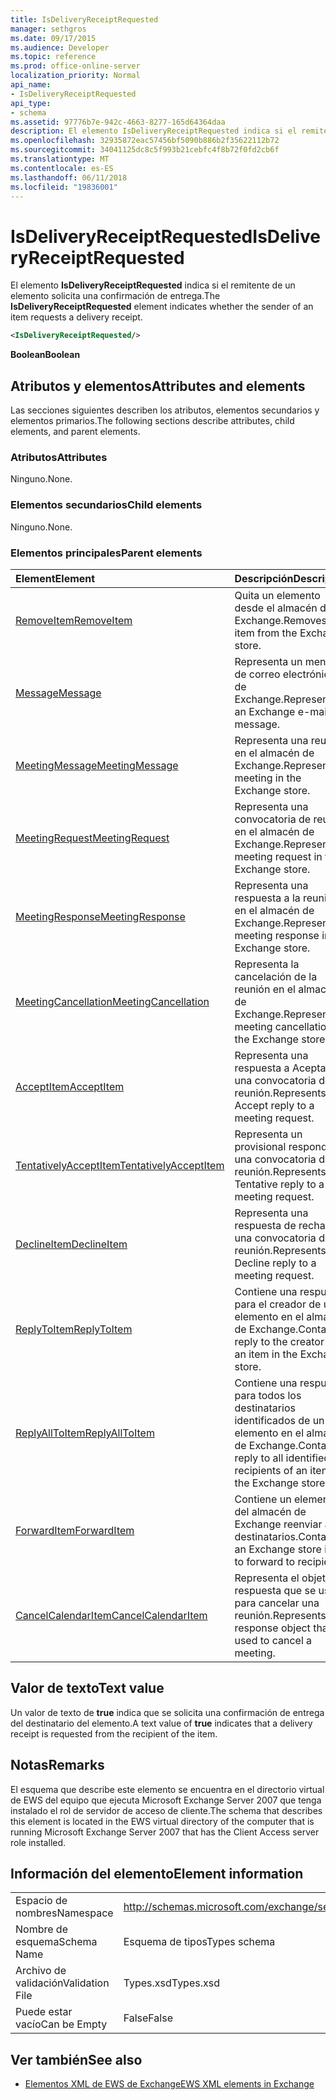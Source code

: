 ```yaml
---
title: IsDeliveryReceiptRequested
manager: sethgros
ms.date: 09/17/2015
ms.audience: Developer
ms.topic: reference
ms.prod: office-online-server
localization_priority: Normal
api_name:
- IsDeliveryReceiptRequested
api_type:
- schema
ms.assetid: 97776b7e-942c-4663-8277-165d64364daa
description: El elemento IsDeliveryReceiptRequested indica si el remitente de un elemento solicita una confirmación de entrega.
ms.openlocfilehash: 32935872eac57456bf5090b886b2f35622112b72
ms.sourcegitcommit: 34041125dc8c5f993b21cebfc4f8b72f0fd2cb6f
ms.translationtype: MT
ms.contentlocale: es-ES
ms.lasthandoff: 06/11/2018
ms.locfileid: "19836001"
---
```

# <a name="isdeliveryreceiptrequested"></a><span data-ttu-id="22b65-103">IsDeliveryReceiptRequested</span><span class="sxs-lookup"><span data-stu-id="22b65-103">IsDeliveryReceiptRequested</span></span>

<span data-ttu-id="22b65-104">El elemento **IsDeliveryReceiptRequested** indica si el remitente de un elemento solicita una confirmación de entrega.</span><span class="sxs-lookup"><span data-stu-id="22b65-104">The **IsDeliveryReceiptRequested** element indicates whether the sender of an item requests a delivery receipt.</span></span> 
  
```xml
<IsDeliveryReceiptRequested/>
```

 <span data-ttu-id="22b65-105">**Boolean**</span><span class="sxs-lookup"><span data-stu-id="22b65-105">**Boolean**</span></span>
## <a name="attributes-and-elements"></a><span data-ttu-id="22b65-106">Atributos y elementos</span><span class="sxs-lookup"><span data-stu-id="22b65-106">Attributes and elements</span></span>

<span data-ttu-id="22b65-107">Las secciones siguientes describen los atributos, elementos secundarios y elementos primarios.</span><span class="sxs-lookup"><span data-stu-id="22b65-107">The following sections describe attributes, child elements, and parent elements.</span></span>
  
### <a name="attributes"></a><span data-ttu-id="22b65-108">Atributos</span><span class="sxs-lookup"><span data-stu-id="22b65-108">Attributes</span></span>

<span data-ttu-id="22b65-109">Ninguno.</span><span class="sxs-lookup"><span data-stu-id="22b65-109">None.</span></span>
  
### <a name="child-elements"></a><span data-ttu-id="22b65-110">Elementos secundarios</span><span class="sxs-lookup"><span data-stu-id="22b65-110">Child elements</span></span>

<span data-ttu-id="22b65-111">Ninguno.</span><span class="sxs-lookup"><span data-stu-id="22b65-111">None.</span></span>
  
### <a name="parent-elements"></a><span data-ttu-id="22b65-112">Elementos principales</span><span class="sxs-lookup"><span data-stu-id="22b65-112">Parent elements</span></span>

|<span data-ttu-id="22b65-113">**Element**</span><span class="sxs-lookup"><span data-stu-id="22b65-113">**Element**</span></span>|<span data-ttu-id="22b65-114">**Descripción**</span><span class="sxs-lookup"><span data-stu-id="22b65-114">**Description**</span></span>|
|:-----|:-----|
|[<span data-ttu-id="22b65-115">RemoveItem</span><span class="sxs-lookup"><span data-stu-id="22b65-115">RemoveItem</span></span>](removeitem.md) <br/> |<span data-ttu-id="22b65-116">Quita un elemento desde el almacén de Exchange.</span><span class="sxs-lookup"><span data-stu-id="22b65-116">Removes an item from the Exchange store.</span></span>  <br/> |
|[<span data-ttu-id="22b65-117">Message</span><span class="sxs-lookup"><span data-stu-id="22b65-117">Message</span></span>](message-ex15websvcsotherref.md) <br/> |<span data-ttu-id="22b65-118">Representa un mensaje de correo electrónico de Exchange.</span><span class="sxs-lookup"><span data-stu-id="22b65-118">Represents an Exchange e-mail message.</span></span>  <br/> |
|[<span data-ttu-id="22b65-119">MeetingMessage</span><span class="sxs-lookup"><span data-stu-id="22b65-119">MeetingMessage</span></span>](meetingmessage.md) <br/> |<span data-ttu-id="22b65-120">Representa una reunión en el almacén de Exchange.</span><span class="sxs-lookup"><span data-stu-id="22b65-120">Represents a meeting in the Exchange store.</span></span>  <br/> |
|[<span data-ttu-id="22b65-121">MeetingRequest</span><span class="sxs-lookup"><span data-stu-id="22b65-121">MeetingRequest</span></span>](meetingrequest.md) <br/> |<span data-ttu-id="22b65-122">Representa una convocatoria de reunión en el almacén de Exchange.</span><span class="sxs-lookup"><span data-stu-id="22b65-122">Represents a meeting request in the Exchange store.</span></span>  <br/> |
|[<span data-ttu-id="22b65-123">MeetingResponse</span><span class="sxs-lookup"><span data-stu-id="22b65-123">MeetingResponse</span></span>](meetingresponse.md) <br/> |<span data-ttu-id="22b65-124">Representa una respuesta a la reunión en el almacén de Exchange.</span><span class="sxs-lookup"><span data-stu-id="22b65-124">Represents a meeting response in the Exchange store.</span></span>  <br/> |
|[<span data-ttu-id="22b65-125">MeetingCancellation</span><span class="sxs-lookup"><span data-stu-id="22b65-125">MeetingCancellation</span></span>](meetingcancellation.md) <br/> |<span data-ttu-id="22b65-126">Representa la cancelación de la reunión en el almacén de Exchange.</span><span class="sxs-lookup"><span data-stu-id="22b65-126">Represents a meeting cancellation in the Exchange store.</span></span>  <br/> |
|[<span data-ttu-id="22b65-127">AcceptItem</span><span class="sxs-lookup"><span data-stu-id="22b65-127">AcceptItem</span></span>](acceptitem.md) <br/> |<span data-ttu-id="22b65-128">Representa una respuesta a Aceptar a una convocatoria de reunión.</span><span class="sxs-lookup"><span data-stu-id="22b65-128">Represents an Accept reply to a meeting request.</span></span>  <br/> |
|[<span data-ttu-id="22b65-129">TentativelyAcceptItem</span><span class="sxs-lookup"><span data-stu-id="22b65-129">TentativelyAcceptItem</span></span>](tentativelyacceptitem.md) <br/> |<span data-ttu-id="22b65-130">Representa un provisional responde a una convocatoria de reunión.</span><span class="sxs-lookup"><span data-stu-id="22b65-130">Represents a Tentative reply to a meeting request.</span></span>  <br/> |
|[<span data-ttu-id="22b65-131">DeclineItem</span><span class="sxs-lookup"><span data-stu-id="22b65-131">DeclineItem</span></span>](declineitem.md) <br/> |<span data-ttu-id="22b65-132">Representa una respuesta de rechazo a una convocatoria de reunión.</span><span class="sxs-lookup"><span data-stu-id="22b65-132">Represents a Decline reply to a meeting request.</span></span>  <br/> |
|[<span data-ttu-id="22b65-133">ReplyToItem</span><span class="sxs-lookup"><span data-stu-id="22b65-133">ReplyToItem</span></span>](replytoitem.md) <br/> |<span data-ttu-id="22b65-134">Contiene una respuesta para el creador de un elemento en el almacén de Exchange.</span><span class="sxs-lookup"><span data-stu-id="22b65-134">Contains a reply to the creator of an item in the Exchange store.</span></span>  <br/> |
|[<span data-ttu-id="22b65-135">ReplyAllToItem</span><span class="sxs-lookup"><span data-stu-id="22b65-135">ReplyAllToItem</span></span>](replyalltoitem.md) <br/> |<span data-ttu-id="22b65-136">Contiene una respuesta para todos los destinatarios identificados de un elemento en el almacén de Exchange.</span><span class="sxs-lookup"><span data-stu-id="22b65-136">Contains a reply to all identified recipients of an item in the Exchange store.</span></span>  <br/> |
|[<span data-ttu-id="22b65-137">ForwardItem</span><span class="sxs-lookup"><span data-stu-id="22b65-137">ForwardItem</span></span>](forwarditem.md) <br/> |<span data-ttu-id="22b65-138">Contiene un elemento del almacén de Exchange reenviar a los destinatarios.</span><span class="sxs-lookup"><span data-stu-id="22b65-138">Contains an Exchange store item to forward to recipients.</span></span>  <br/> |
|[<span data-ttu-id="22b65-139">CancelCalendarItem</span><span class="sxs-lookup"><span data-stu-id="22b65-139">CancelCalendarItem</span></span>](cancelcalendaritem.md) <br/> |<span data-ttu-id="22b65-140">Representa el objeto de respuesta que se usa para cancelar una reunión.</span><span class="sxs-lookup"><span data-stu-id="22b65-140">Represents the response object that is used to cancel a meeting.</span></span>  <br/> |
   
## <a name="text-value"></a><span data-ttu-id="22b65-141">Valor de texto</span><span class="sxs-lookup"><span data-stu-id="22b65-141">Text value</span></span>

<span data-ttu-id="22b65-142">Un valor de texto de **true** indica que se solicita una confirmación de entrega del destinatario del elemento.</span><span class="sxs-lookup"><span data-stu-id="22b65-142">A text value of **true** indicates that a delivery receipt is requested from the recipient of the item.</span></span> 
  
## <a name="remarks"></a><span data-ttu-id="22b65-143">Notas</span><span class="sxs-lookup"><span data-stu-id="22b65-143">Remarks</span></span>

<span data-ttu-id="22b65-144">El esquema que describe este elemento se encuentra en el directorio virtual de EWS del equipo que ejecuta Microsoft Exchange Server 2007 que tenga instalado el rol de servidor de acceso de cliente.</span><span class="sxs-lookup"><span data-stu-id="22b65-144">The schema that describes this element is located in the EWS virtual directory of the computer that is running Microsoft Exchange Server 2007 that has the Client Access server role installed.</span></span>
  
## <a name="element-information"></a><span data-ttu-id="22b65-145">Información del elemento</span><span class="sxs-lookup"><span data-stu-id="22b65-145">Element information</span></span>

|||
|:-----|:-----|
|<span data-ttu-id="22b65-146">Espacio de nombres</span><span class="sxs-lookup"><span data-stu-id="22b65-146">Namespace</span></span>  <br/> |http://schemas.microsoft.com/exchange/services/2006/types  <br/> |
|<span data-ttu-id="22b65-147">Nombre de esquema</span><span class="sxs-lookup"><span data-stu-id="22b65-147">Schema Name</span></span>  <br/> |<span data-ttu-id="22b65-148">Esquema de tipos</span><span class="sxs-lookup"><span data-stu-id="22b65-148">Types schema</span></span>  <br/> |
|<span data-ttu-id="22b65-149">Archivo de validación</span><span class="sxs-lookup"><span data-stu-id="22b65-149">Validation File</span></span>  <br/> |<span data-ttu-id="22b65-150">Types.xsd</span><span class="sxs-lookup"><span data-stu-id="22b65-150">Types.xsd</span></span>  <br/> |
|<span data-ttu-id="22b65-151">Puede estar vacío</span><span class="sxs-lookup"><span data-stu-id="22b65-151">Can be Empty</span></span>  <br/> |<span data-ttu-id="22b65-152">False</span><span class="sxs-lookup"><span data-stu-id="22b65-152">False</span></span>  <br/> |
   
## <a name="see-also"></a><span data-ttu-id="22b65-153">Ver también</span><span class="sxs-lookup"><span data-stu-id="22b65-153">See also</span></span>



- [<span data-ttu-id="22b65-154">Elementos XML de EWS de Exchange</span><span class="sxs-lookup"><span data-stu-id="22b65-154">EWS XML elements in Exchange</span></span>](ews-xml-elements-in-exchange.md)

